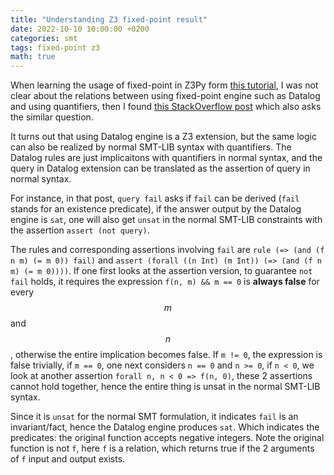 ```yaml
---
title: "Understanding Z3 fixed-point result"
date: 2022-10-10 10:00:00 +0200
categories: smt 
tags: fixed-point z3
math: true
---
```


When learning the usage of fixed-point in Z3Py form [this tutorial](https://ericpony.github.io/z3py-tutorial/fixpoint-examples.htm), I was not clear about the relations between using fixed-point engine such as Datalog and using quantifiers, then I found [this StackOverflow post](https://stackoverflow.com/questions/39403644/%E2%88%83-queries-and-%E2%88%80-queries-with-z3-fixedpoint-engine) which also asks the similar question. 

It turns out that using Datalog engine is a Z3 extension, but the same logic can also be realized by normal SMT-LIB syntax with quantifiers.
The Datalog rules are just implicaitons with quantifiers in normal syntax, and the query in Datalog extension can be translated as the assertion of query in normal syntax.

For instance, in that post, `query fail` asks if `fail` can be derived (`fail` stands for an existence predicate), if the answer output by the Datalog engine is `sat`, one will also get `unsat` in the normal SMT-LIB constraints with the assertion `assert (not query)`. 

The rules and corresponding assertions involving `fail` are `rule (=> (and (f n m) (= m 0)) fail)` and `assert (forall ((n Int) (m Int)) (=> (and (f n m) (= m 0))))`.
If one first looks at the assertion version, to guarantee `not fail` holds, it requires the expression `f(n, m) && m == 0` is **always false** for every $$m$$ and $$n$$, otherwise the entire implication becomes false.
If `m != 0`, the expression is false trivially, if `m == 0`, one next considers `n == 0` and `n >= 0`, if `n < 0`, we look at another assertion `forall n, n < 0 => f(n, 0)`, these 2 assertions cannot hold together, hence the entire thing is unsat in the normal SMT-LIB syntax.

Since it is `unsat` for the normal SMT formulation, it indicates `fail` is an invariant/fact, hence the Datalog engine produces `sat`.
Which indicates the predicates: the original function accepts negative integers.
Note the original function is not `f`, here `f` is a relation, which returns true if the 2 arguments of `f` input and output exists.
